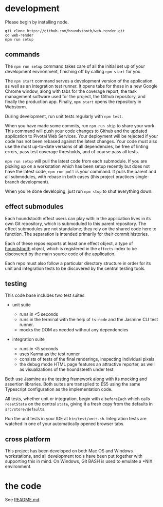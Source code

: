 # development

Please begin by installing node.

```
git clone https://github.com/houndstooth/web-render.git
cd web-render
npm run setup
```

## commands

The `npm run setup` command takes care of all the initial set up of your development environment, finishing off by calling `npm start` for you.
 
The `npm start` command serves a development version of the application, as well as an integration test runner. It opens tabs for these in a new Google Chrome window, along with tabs for the coverage report, the task management software used for the project, the Github repository, and finally the production app. Finally, `npm start` opens the repository in Webstorm.

During development, run unit tests regularly with `npm test`.

When you have made some commits, run `npm run ship` to share your work. This command will push your code changes to Github and the updated application to Pivotal Web Services. Your deployment will be rejected if your code has not been rebased against the latest changes.
Your code must also use the most up-to-date versions of all dependencies, be free of linting errors, pass test coverage thresholds, and of course pass all tests.

`npm run setup` will pull the latest code from each submodule. If you are picking up on a workstation which has been setup recently but does not have the latest code, `npm run pull` is your command. It pulls the parent and all submodules, with rebase in both cases (this project practices single-branch development).

When you're done developing, just run `npm stop` to shut everything down.

## effect submodules

Each houndstooth effect users can play with in the application lives in its own Git repository, which is submoduled to this parent repository. The effect submodules are not standalone; they rely on the shared code here to function. The separation is intended primarily for their commit histories.

Each of these repos exports at least one effect object, a type of [houndstooth](#houndstooth) object, which is registered in the `effects` index to be discovered by the main source code of the application.

Each repo must also follow a particular directory structure in order for its unit and integration tests to be discovered by the central testing tools.

## testing

This code base includes two test suites:

- unit suite
    - runs in <5 seconds
    - runs in the terminal with the help of `ts-node` and the Jasmine CLI test runner.
    - mocks the DOM as needed without any dependencies
    
- integration suite
    - runs in <5 seconds
    - uses Karma as the test runner
    - consists of tests of the final renderings, inspecting individual pixels
    - the debug mode HTML page features an attractive reporter, as well as visualizations of the houndsteeth under test
    
Both use Jasmine as the testing framework along with its mocking and assertion libraries. Both suites are transpiled to ES5 using the same Typescript configuration as the implementation code.

All tests, whether unit or integration, begin with a `beforeEach` which calls `resetState` on the central `state`, giving it a fresh copy from the defaults in `src/store/defaults`.

Run the unit tests in your IDE at `bin/test/unit.sh`. Integration tests are watched in one of your automatically opened browser tabs.

## cross platform

This project has been developed on both Mac OS and Windows workstations, and all development tools have been put together with supporting this in mind. On Windows, Git BASH is used to emulate a *NIX environment.

# the code

See [README.md](https://github.com/houndstooth/web-render/blob/master/README.md).
